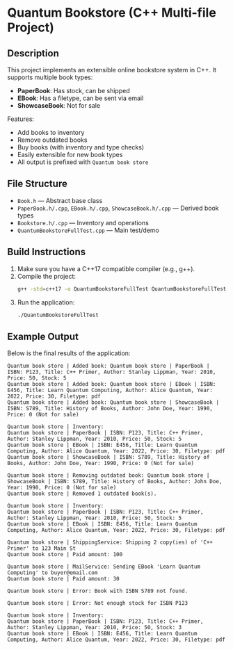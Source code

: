 # Quantum Bookstore (C++ Multi-file Project)

## Description
This project implements an extensible online bookstore system in C++. It supports multiple book types:
- **PaperBook**: Has stock, can be shipped
- **EBook**: Has a filetype, can be sent via email
- **ShowcaseBook**: Not for sale

Features:
- Add books to inventory
- Remove outdated books
- Buy books (with inventory and type checks)
- Easily extensible for new book types
- All output is prefixed with `Quantum book store`

## File Structure
- `Book.h` — Abstract base class
- `PaperBook.h/.cpp`, `EBook.h/.cpp`, `ShowcaseBook.h/.cpp` — Derived book types
- `Bookstore.h/.cpp` — Inventory and operations
- `QuantumBookstoreFullTest.cpp` — Main test/demo

## Build Instructions
1. Make sure you have a C++17 compatible compiler (e.g., g++).
2. Compile the project:
   ```sh
   g++ -std=c++17 -o QuantumBookstoreFullTest QuantumBookstoreFullTest.cpp Bookstore.cpp PaperBook.cpp EBook.cpp ShowcaseBook.cpp
   ```
3. Run the application:
   ```sh
   ./QuantumBookstoreFullTest
   ```

## Example Output
Below is the final results of the application:

```
Quantum book store | Added book: Quantum book store | PaperBook | ISBN: P123, Title: C++ Primer, Author: Stanley Lippman, Year: 2010, Price: 50, Stock: 5
Quantum book store | Added book: Quantum book store | EBook | ISBN: E456, Title: Learn Quantum Computing, Author: Alice Quantum, Year: 2022, Price: 30, Filetype: pdf
Quantum book store | Added book: Quantum book store | ShowcaseBook | ISBN: S789, Title: History of Books, Author: John Doe, Year: 1990, Price: 0 (Not for sale)

Quantum book store | Inventory:
Quantum book store | PaperBook | ISBN: P123, Title: C++ Primer, Author: Stanley Lippman, Year: 2010, Price: 50, Stock: 5
Quantum book store | EBook | ISBN: E456, Title: Learn Quantum Computing, Author: Alice Quantum, Year: 2022, Price: 30, Filetype: pdf
Quantum book store | ShowcaseBook | ISBN: S789, Title: History of Books, Author: John Doe, Year: 1990, Price: 0 (Not for sale)

Quantum book store | Removing outdated book: Quantum book store | ShowcaseBook | ISBN: S789, Title: History of Books, Author: John Doe, Year: 1990, Price: 0 (Not for sale)
Quantum book store | Removed 1 outdated book(s).

Quantum book store | Inventory:
Quantum book store | PaperBook | ISBN: P123, Title: C++ Primer, Author: Stanley Lippman, Year: 2010, Price: 50, Stock: 5
Quantum book store | EBook | ISBN: E456, Title: Learn Quantum Computing, Author: Alice Quantum, Year: 2022, Price: 30, Filetype: pdf

Quantum book store | ShippingService: Shipping 2 copy(ies) of 'C++ Primer' to 123 Main St
Quantum book store | Paid amount: 100

Quantum book store | MailService: Sending EBook 'Learn Quantum Computing' to buyer@email.com
Quantum book store | Paid amount: 30

Quantum book store | Error: Book with ISBN S789 not found.

Quantum book store | Error: Not enough stock for ISBN P123

Quantum book store | Inventory:
Quantum book store | PaperBook | ISBN: P123, Title: C++ Primer, Author: Stanley Lippman, Year: 2010, Price: 50, Stock: 3
Quantum book store | EBook | ISBN: E456, Title: Learn Quantum Computing, Author: Alice Quantum, Year: 2022, Price: 30, Filetype: pdf
```


